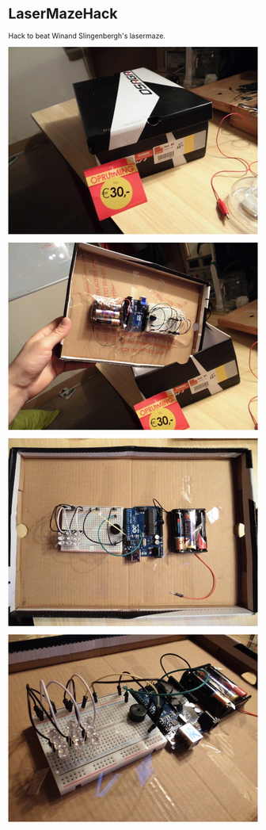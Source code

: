 # LaserMazeHack

Hack to beat Winand Slingenbergh's lasermaze.

![Box closed](Box_closed.jpg)

![Box open](Box_open.jpg)

![Top](Top.jpg)

![Side](Side.jpg)


